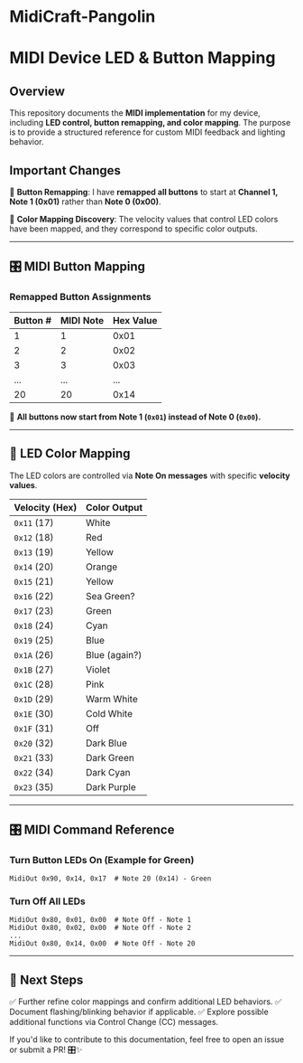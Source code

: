 # MidiCraft-Pangolin
# MIDI Device LED & Button Mapping

## Overview
This repository documents the **MIDI implementation** for my device, including **LED control, button remapping, and color mapping**. The purpose is to provide a structured reference for custom MIDI feedback and lighting behavior.

## Important Changes
🔹 **Button Remapping**: I have **remapped all buttons** to start at **Channel 1, Note 1 (0x01)** rather than **Note 0 (0x00)**.

🔹 **Color Mapping Discovery**: The velocity values that control LED colors have been mapped, and they correspond to specific color outputs.

---

## 🎛 MIDI Button Mapping
### **Remapped Button Assignments**
| Button # | MIDI Note | Hex Value |
|----------|----------|-----------|
| 1        | 1        | 0x01      |
| 2        | 2        | 0x02      |
| 3        | 3        | 0x03      |
| ...      | ...      | ...       |
| 20       | 20       | 0x14      |

🔹 **All buttons now start from Note 1 (`0x01`) instead of Note 0 (`0x00`).**

---

## 🎨 LED Color Mapping
The LED colors are controlled via **Note On messages** with specific **velocity values**.

| **Velocity (Hex)** | **Color Output** |
|--------------------|-----------------|
| `0x11` (17)       | White           |
| `0x12` (18)       | Red             |
| `0x13` (19)       | Yellow          |
| `0x14` (20)       | Orange          |
| `0x15` (21)       | Yellow          |
| `0x16` (22)       | Sea Green?      |
| `0x17` (23)       | Green           |
| `0x18` (24)       | Cyan            |
| `0x19` (25)       | Blue            |
| `0x1A` (26)       | Blue (again?)   |
| `0x1B` (27)       | Violet          |
| `0x1C` (28)       | Pink            |
| `0x1D` (29)       | Warm White      |
| `0x1E` (30)       | Cold White      |
| `0x1F` (31)       | Off             |
| `0x20` (32)       | Dark Blue       |
| `0x21` (33)       | Dark Green      |
| `0x22` (34)       | Dark Cyan       |
| `0x23` (35)       | Dark Purple     |

---

## 🎛 MIDI Command Reference
### **Turn Button LEDs On (Example for Green)**
```plaintext
MidiOut 0x90, 0x14, 0x17  # Note 20 (0x14) - Green
```

### **Turn Off All LEDs**
```plaintext
MidiOut 0x80, 0x01, 0x00  # Note Off - Note 1
MidiOut 0x80, 0x02, 0x00  # Note Off - Note 2
...
MidiOut 0x80, 0x14, 0x00  # Note Off - Note 20
```

---

## 🚀 Next Steps
✅ Further refine color mappings and confirm additional LED behaviors.
✅ Document flashing/blinking behavior if applicable.
✅ Explore possible additional functions via Control Change (CC) messages.

If you'd like to contribute to this documentation, feel free to open an issue or submit a PR! 🎛✨


